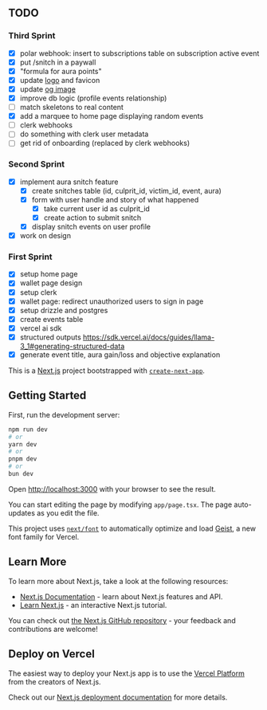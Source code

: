 ## TODO

### Third Sprint
- [x] polar webhook: insert to subscriptions table on subscription active event
- [x] put /snitch in a paywall
- [x] "formula for aura points"
- [x] update [logo](public/logo.png) and favicon
- [x] update [og image](public/og-image.png)
- [x] improve db logic (profile events relationship)
- [ ] match skeletons to real content
- [x] add a marquee to home page displaying random events
- [ ] clerk webhooks
- [ ] do something with clerk user metadata
- [ ] get rid of onboarding (replaced by clerk webhooks)

### Second Sprint

- [x] implement aura snitch feature
  - [x] create snitches table (id, culprit_id, victim_id, event, aura)
  - [x] form with user handle and story of what happened
    - [x] take current user id as culprit_id
    - [x] create action to submit snitch
  - [x] display snitch events on user profile
- [x] work on design

### First Sprint

- [x] setup home page
- [x] wallet page design
- [x] setup clerk
- [x] wallet page: redirect unauthorized users to sign in page
- [x] setup drizzle and postgres
- [x] create events table
- [x] vercel ai sdk
- [x] structured outputs https://sdk.vercel.ai/docs/guides/llama-3_1#generating-structured-data
- [x] generate event title, aura gain/loss and objective explanation

This is a [Next.js](https://nextjs.org) project bootstrapped with [`create-next-app`](https://nextjs.org/docs/app/api-reference/cli/create-next-app).

## Getting Started

First, run the development server:

```bash
npm run dev
# or
yarn dev
# or
pnpm dev
# or
bun dev
```

Open [http://localhost:3000](http://localhost:3000) with your browser to see the result.

You can start editing the page by modifying `app/page.tsx`. The page auto-updates as you edit the file.

This project uses [`next/font`](https://nextjs.org/docs/app/building-your-application/optimizing/fonts) to automatically optimize and load [Geist](https://vercel.com/font), a new font family for Vercel.

## Learn More

To learn more about Next.js, take a look at the following resources:

- [Next.js Documentation](https://nextjs.org/docs) - learn about Next.js features and API.
- [Learn Next.js](https://nextjs.org/learn) - an interactive Next.js tutorial.

You can check out [the Next.js GitHub repository](https://github.com/vercel/next.js) - your feedback and contributions are welcome!

## Deploy on Vercel

The easiest way to deploy your Next.js app is to use the [Vercel Platform](https://vercel.com/new?utm_medium=default-template&filter=next.js&utm_source=create-next-app&utm_campaign=create-next-app-readme) from the creators of Next.js.

Check out our [Next.js deployment documentation](https://nextjs.org/docs/app/building-your-application/deploying) for more details.

